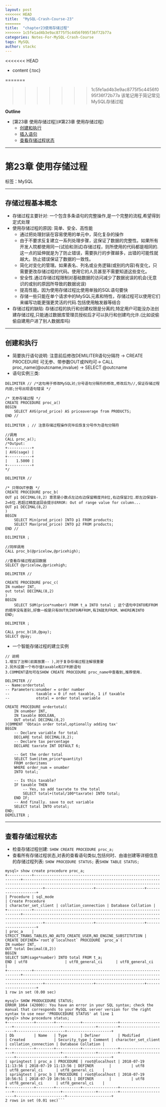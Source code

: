 ```yaml
---
layout: post
<<<<<<< HEAD
title:  "MySQL-Crash-Course-23"
=======
title:  "chapter23使用存储过程"
>>>>>>> 1c5fe1ad4b3e9ac8775f5c4456f095f36f72b77a
categories: Notes-For-MySQL-Crash-Course
tags: MySQL
author: stackc
---
```


<<<<<<< HEAD
* content
{:toc}

=======
>>>>>>> 1c5fe1ad4b3e9ac8775f5c4456f095f36f72b77a
>该笔记用于简记常见MySQL存储过程




**Outline**

- [第23章 使用存储过程](#第23章 使用存储过程)
	- [创建和执行](#创建和执行)
	- [插入语句](#插入语句)
	- [查看存储过程状态](#查看存储过程状态)



---

# 第23章 使用存储过程

标签：MySQL

---

## 存储过程基本概念

- 存储过程主要针对: 一个包含多条语句的完整操作,是一个完整的流程,希望得到定式处理
- 使用存储过程的原因: 简单、安全、高性能
	- 通过把处理封装在容易使用的单元中，简化复杂的操作
	- 由于不要求反复建立一系列处理步骤，这保证了数据的完整性。如果所有开发人院都使用同一(试验和测试)存储过程，则所使用的代码都是相同的.这一点的延伸就是为了防止错误，需要执行的步骤越多，出错的可能性就越大。防止错误保证了数据的一致性。
	- 简化对变化的管理。如果表名、列名或业务逻辑(或别的内容)有变化，只需要更改存储过程的代码。使用它的人员甚至不需要知道这些变化。
	- 安全性.通过存储过程限制对基础数据的访问减少了数据讹误的机会(无意识的或别的原因所导致的数据讹误)
	- 提高性能。因为使用存储过程比使用单独的SQL语句要快
	- 存储一些只能在单个请求中的MySQL元素和特性，存储过程可以使用它们来编写功能更强更灵活的代码.包括使用触发器等结合
- 存储过程的缺陷: 存储过程的执行和创建权限是分离的,特定用户可能没办法创建存储过程,只能通过数据库管理员授权后才可以执行和创建均允许.(比如说偷偷自建用户进了别人数据库吗)

---

## 创建和执行

- 简要执行语句说明: 注意前后修改DEMILITER语句分隔符 -> CREATE PROCEDURE 可无参、带参数OUT或IN均可-> CALL proc_name(@outcname,invalue) -> SELECT @outcname
- 语句实例三类:

```
DELIMITER // /*这句用于修改MySQL对;分号语句分隔符的修改,修改后为//,保证存储过程内部;分号出现语句错误 */

/* 无参存储过程 */
CREATE PROCEDURE proc_a()
BEGIN
	SELECT AVG(prod_price) AS priceaverage from PRODUCTS;
END //

DILIMITER ; // 注意存储过程操作完毕后恢复分号作为语句分隔符

//调用
CALL proc_a();
/*Output:
+-----------+
| AVG(sage) |
+-----------+
|    1.5000 |
+-----------+
*/

```
```
DELIMITER //

/* 只带OUT参数 */
CREATE PROCEDURE proc_b(
OUT p1 DECIMAL(8,2) 意思是小数点左边右边保留精度共8位,右边保留2位.即左边保留8-2=6位.若超过精度返回会提示ERROR: Out of range value for column...
OUT p1 DECIMAL(8,2)
)
BEGIN
	SELECT Min(prod_price) INTO p1 FROM products;
	SELECT Max(prod_price) INTO p2 FROM products;
END //

DILIMITER ;

//同样调用
CALL proc_b(@pricelow,@pricehigh);

//查看存储过程返回数据
SELECT @pricelow,@pricehigh;

```
```
DELIMITER //

CREATE PROCEDURE proc_c(
IN number INT,
out total DECIMAL(8,2)
)
BEGIN
	SELECT SUM(price*number) FROM t_a INTO total ; 这个语句中INTO和FROM的顺序没有差别,好像一般是只有OUT先INTO再FROM,有IN就先FROM、WHERE再INTO
END;

DELIMITER ;

CALL proc_b(10,@pay);
SELECT @pay;
```
- 一个智能存储过程的建立实例

```
// 说明
1.增加了注释(前面放置-- ),对于复杂存储过程注解很重要
2.另外设置一个布尔值taxable和IF判断语句
3.COMMENT语句可在SHOW CREATE PROCEDURE proc_name中查看到,推荐使用.

DELIMITER //
-- Name:ordertotal
-- Parameters:onumber = order number
-- 			  taxable = 0 if not taxable, 1 if taxable
-- 			  ototal = order total variable

CREATE PROCEDURE ordertotal(
	IN onumber INT,
	IN taxable BOOLEAN,
	OUT ototal DECIMAL(8,2)
)COMMENT 'Obtain order total,optionally adding tax'
BEGIN
	-- Declare variable for total
	DECLARE total DECIMAL(8,2);
	-- Declare tax percentage
	DECLARE taxrate INT DEFAULT 6;
	
	-- Get the order total
	SELECT Sum(item_price*quantity)
	FROM orderitems
	WHERE order_num = onumber
	INTO total;
	
	-- Is this taxable?
	IF taxable THEN
		-- Yes, so add taxrate to the total
		SELECT total+(total/100*taxrate) INTO total;
	END IF;
	-- And finally. save to out variable
	SELECT total INTO ototal;
END;
DEMILITER ;

```

---

## 查看存储过程状态

- 检查存储过程创建: `SHOW CREATE PROCEDURE proc_a;` 
- 查看所有存储过程状态,对表的查看语句类似,包括何时、由谁创建等详细信息的存储过程列表: `SHOW PROCEDURE STATUS;` 表`SHOW TABLE STATUS;`

```MySQL
mysql> show create procedure proc_a;
+-----------+----------------------------------------------------------------+-----------------------------------------------------------------------------------------------------------------------------------------------------+----------------------+----------------------+--------------------+
| Procedure | sql_mode                                                       | Create Procedure                                                                                                                                    | character_set_client | collation_connection | Database Collation |
+-----------+----------------------------------------------------------------+-----------------------------------------------------------------------------------------------------------------------------------------------------+----------------------+----------------------+--------------------+
| proc_a    | STRICT_TRANS_TABLES,NO_AUTO_CREATE_USER,NO_ENGINE_SUBSTITUTION | CREATE DEFINER=`root`@`localhost` PROCEDURE `proc_a`(
IN number INT,
OUT total Decimal(8,2))
BEGIN
SELECT SUM(sage*number) INTO total FROM t_a;
END | utf8                 | utf8_general_ci      | utf8_general_ci    |
+-----------+----------------------------------------------------------------+-----------------------------------------------------------------------------------------------------------------------------------------------------+----------------------+----------------------+--------------------+
1 row in set (0.00 sec)

mysql> SHOW PRODUCEDURE STATUS;
ERROR 1064 (42000): You have an error in your SQL syntax; check the manual that corresponds to your MySQL server version for the right syntax to use near 'PRODUCEDURE STATUS' at line 1
mysql> show procedure status;
+------------+--------+-----------+----------------+---------------------+---------------------+---------------+---------+----------------------+----------------------+--------------------+
| Db         | Name   | Type      | Definer        | Modified            | Created             | Security_type | Comment | character_set_client | collation_connection | Database Collation |
+------------+--------+-----------+----------------+---------------------+---------------------+---------------+---------+----------------------+----------------------+--------------------+
| springtest | proc_a | PROCEDURE | root@localhost | 2018-07-19 11:13:56 | 2018-07-19 11:13:56 | DEFINER       |         | utf8                 | utf8_general_ci      | utf8_general_ci    |
| springtest | proc_b | PROCEDURE | root@localhost | 2018-07-19 10:56:51 | 2018-07-19 10:56:51 | DEFINER       |         | utf8                 | utf8_general_ci      | utf8_general_ci    |
+------------+--------+-----------+----------------+---------------------+---------------------+---------------+---------+----------------------+----------------------+--------------------+
2 rows in set (0.01 sec)```

